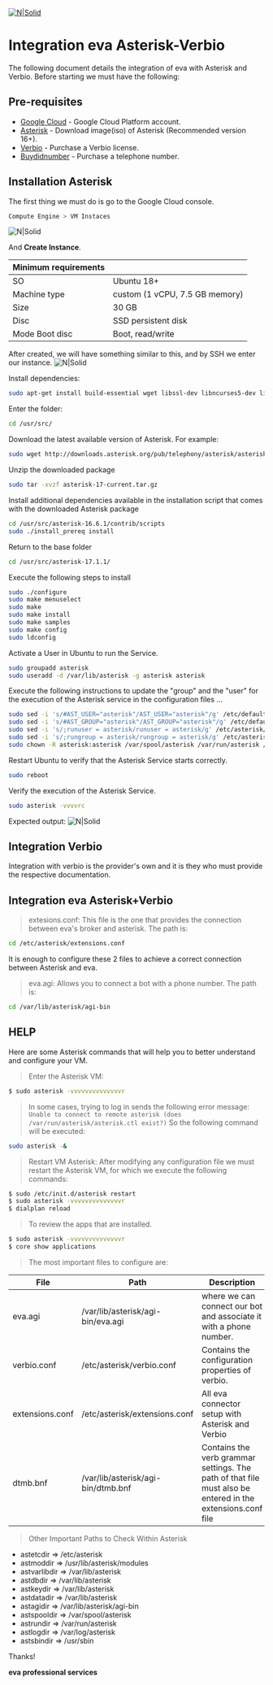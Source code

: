 
[![N|Solid](https://i.ibb.co/LtT31vK/eva-150px.png)](https://eva.bot/)

# Integration eva Asterisk-Verbio
The following document details the integration of eva with Asterisk and Verbio.
Before starting we must have the following:

## Pre-requisites
- [Google Cloud](https://cloud.google.com/) - Google Cloud Platform account.
- [Asterisk](http://downloads.asterisk.org/pub/telephony/asterisk/) - Download image(iso) of Asterisk (Recommended version 16+).
- [Verbio](https://www.verbio.com/) - Purchase a Verbio license.
- [Buydidnumber](https://www.buydidnumber.com/) - Purchase a telephone number.

## Installation Asterisk

The first thing we must do is go to the Google Cloud console.
```sh
Compute Engine > VM Instaces
```
![N|Solid](https://openil.s3-sa-east-1.amazonaws.com/asteriskverbio/gcloud01.png)

And **Create Instance**.

| Minimum requirements |  |
| ------ | ------ |
| SO | Ubuntu 18+ |
| Machine type | custom (1 vCPU, 7.5 GB memory) |
| Size | 30 GB |
| Disc | SSD persistent disk |
| Mode Boot disc | Boot, read/write |
After created, we will have something similar to this, and by SSH we enter our instance.
![N|Solid](https://openil.s3-sa-east-1.amazonaws.com/asteriskverbio/gcloud02.png)

Install dependencies:
```sh
sudo apt-get install build-essential wget libssl-dev libncurses5-dev libnewt-dev libxml2-dev linux-headers-$(uname -r) libsqlite3-dev uuid-dev git subversion
```
Enter the folder:
```sh
cd /usr/src/
```
Download the latest available version of Asterisk.
For example:
```sh
sudo wget http://downloads.asterisk.org/pub/telephony/asterisk/asterisk-17-current.tar.gz
```
Unzip the downloaded package
```sh
sudo tar -xvzf asterisk-17-current.tar.gz
```
Install additional dependencies available in the installation script that comes with the downloaded Asterisk package
```sh
cd /usr/src/asterisk-16.6.1/contrib/scripts
sudo ./install_prereq install
```
Return to the base folder
```sh
cd /usr/src/asterisk-17.1.1/
```
Execute the following steps to install
```sh
sudo ./configure
sudo make menuselect             
sudo make
sudo make install
sudo make samples               
sudo make config
sudo ldconfig
```
Activate a User in Ubuntu to run the Service.
```sh
sudo groupadd asterisk
sudo useradd -d /var/lib/asterisk -g asterisk asterisk
```
Execute the following instructions to update the "group" and the "user" for the execution of the Asterisk service in the configuration files ...
```sh
sudo sed -i 's/#AST_USER="asterisk"/AST_USER="asterisk"/g' /etc/default/asterisk
sudo sed -i 's/#AST_GROUP="asterisk"/AST_GROUP="asterisk"/g' /etc/default/asterisk
sudo sed -i 's/;runuser = asterisk/runuser = asterisk/g' /etc/asterisk/asterisk.conf
sudo sed -i 's/;rungroup = asterisk/rungroup = asterisk/g' /etc/asterisk/asterisk.conf
sudo chown -R asterisk:asterisk /var/spool/asterisk /var/run/asterisk /etc/asterisk /var/{lib,log,spool}/asterisk /usr/lib/asterisk
```
Restart Ubuntu to verify that the Asterisk Service starts correctly.
```sh
sudo reboot
```
Verify the execution of the Asterisk Service.
```sh
sudo asterisk -vvvvrc
```
Expected output:
![N|Solid](https://openil.s3-sa-east-1.amazonaws.com/asteriskverbio/gcloud03.png)

## Integration Verbio
Integration with verbio is the provider's own and it is they who must provide the respective documentation.

## Integration eva Asterisk+Verbio

> extesions.conf: This file is the one that provides the connection between eva's broker and asterisk. The path is:
```sh
cd /etc/asterisk/extensions.conf
```

It is enough to configure these 2 files to achieve a correct connection between Asterisk and eva.

> eva.agi: Allows you to connect a bot with a phone number. The path is:
```sh
cd /var/lib/asterisk/agi-bin
```

## HELP 
Here are some Asterisk commands that will help you to better understand and configure your VM.
> Enter the Asterisk VM:
```sh
$ sudo asterisk -vvvvvvvvvvvvvvr
```

> In some cases, trying to log in sends the following error message: `Unable to connect to remote asterisk (does /var/run/asterisk/asterisk.ctl exist?)` So the following command will be executed:
```sh
sudo asterisk -&
```
> Restart VM Asterisk:  After modifying any configuration file we must restart the Asterisk VM, for which we execute the following commands:
```sh
$ sudo /etc/init.d/asterisk restart 
$ sudo asterisk -vvvvvvvvvvvvvvr
$ dialplan reload
```
> To review the apps that are installed.
```sh
$ sudo asterisk -vvvvvvvvvvvvvvr 
$ core show applications
```

> The most important files to configure are:

| File | Path | Description |
| ------ | ------ |------ |
| eva.agi | /var/lib/asterisk/agi-bin/eva.agi |where we can connect our bot and associate it with a phone number.|
| verbio.conf | /etc/asterisk/verbio.conf |Contains the configuration properties of verbio.|
| extensions.conf | /etc/asterisk/extensions.conf | All eva connector setup with Asterisk and Verbio|
| dtmb.bnf | /var/lib/asterisk/agi-bin/dtmb.bnf |Contains the verb grammar settings. The path of that file must also be entered in the extensions.conf file|

> Other Important Paths to Check Within Asterisk

- astetcdir => /etc/asterisk
- astmoddir => /usr/lib/asterisk/modules
- astvarlibdir => /var/lib/asterisk
- astdbdir => /var/lib/asterisk
- astkeydir => /var/lib/asterisk
- astdatadir => /var/lib/asterisk
- astagidir => /var/lib/asterisk/agi-bin
- astspooldir => /var/spool/asterisk
- astrundir => /var/run/asterisk
- astlogdir => /var/log/asterisk
- astsbindir => /usr/sbin

Thanks!

**eva professional services**